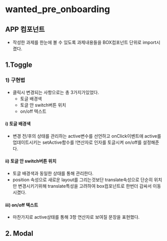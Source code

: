 # wanted_pre_onboarding

## APP 컴포넌트

- 작성한 과제를 한눈에 볼 수 있도록 과제내용들을 BOX컴포넌트 단위로 import시켰다.

## 1.Toggle

### 1) 구현법

- 클릭시 변경되는 사항으로는 총 3가지가있었다.
  - 토글 배경색
  - 토글 안 switch버튼 위치
  - on/off 텍스트

#### i) 토글 배경색

- 변경 전/후의 상태를 관리하는 active변수를 선언하고 onClick이벤트애 active를 업데이트시키는 setActive함수를 !연산자로 인자를 토글시켜 on/off를 설정해준다.

#### ii) 토글 안 switch버튼 위치

- 토글 배경색과 동일한 상태를 통해 관리한다.
- position 속성으로 새로운 layout를 그리는것보단 translate속성으로 단순히 위치만 변경시키기위해 translate특성을 고려하여 box컴포넌트로 한번더 감싸서 이동시켰다.

#### iii) on/off 텍스트

- 마찬가지로 active상태를 통해 3항 연산자로 보여질 문장을 표현했다.

## 2. Modal
